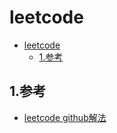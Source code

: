 # leetcode

<!-- TOC -->

- [leetcode](#leetcode)
    - [1.参考](#1参考)

<!-- /TOC -->

## 1.参考

- [leetcode github解法](https://github.com/azl397985856/leetcode)
